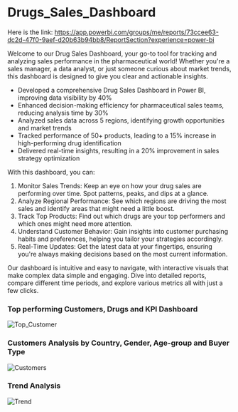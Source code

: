 # Drugs_Sales_Dashboard
Here is the link: https://app.powerbi.com/groups/me/reports/73ccee63-dc2d-47f0-9aef-d20b63b94bb8/ReportSection?experience=power-bi

Welcome to our Drug Sales Dashboard, your go-to tool for tracking and analyzing sales performance in the pharmaceutical world! Whether you're a sales manager, a data analyst, or just someone curious about market trends, this dashboard is designed to give you clear and actionable insights.

* Developed a comprehensive Drug Sales Dashboard in Power BI, improving data visibility by 40%
* Enhanced decision-making efficiency for pharmaceutical sales teams, reducing analysis time by 30%
* Analyzed sales data across 5 regions, identifying growth opportunities and market trends
* Tracked performance of 50+ products, leading to a 15% increase in high-performing drug identification
* Delivered real-time insights, resulting in a 20% improvement in sales strategy optimization

With this dashboard, you can:

1. Monitor Sales Trends: Keep an eye on how your drug sales are performing over time. Spot patterns, peaks, and dips at a glance.
2. Analyze Regional Performance: See which regions are driving the most sales and identify areas that might need a little boost.
3. Track Top Products: Find out which drugs are your top performers and which ones might need more attention.
4. Understand Customer Behavior: Gain insights into customer purchasing habits and preferences, helping you tailor your strategies accordingly.
5. Real-Time Updates: Get the latest data at your fingertips, ensuring you're always making decisions based on the most current information.

Our dashboard is intuitive and easy to navigate, with interactive visuals that make complex data simple and engaging. Dive into detailed reports, compare different time periods, and explore various metrics all with just a few clicks.
### Top performing Customers, Drugs and KPI Dashboard
![Top_Customer](https://github.com/user-attachments/assets/5e418d7a-fbc7-4143-b9fa-d78c9730a7b2)

### Customers Analysis by Country, Gender, Age-group and Buyer Type
![Customers](https://github.com/user-attachments/assets/5acb87e2-6a80-495e-bcb3-0c2e2bd1683c)

### Trend Analysis
![Trend](https://github.com/user-attachments/assets/3372d179-b950-4853-9346-2a0162180e76)


